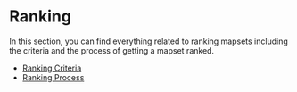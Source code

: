 # Ranking

In this section, you can find everything related to ranking mapsets including the criteria and the process of getting a mapset ranked.

* [Ranking Criteria](/Ranking/Criteria)
* [Ranking Process](/Ranking/Process)
